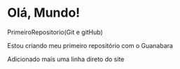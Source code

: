 # Olá, Mundo!
 PrimeiroRepositorio(Git e gitHub)

 Estou criando meu primeiro repositório com o Guanabara

Adicionado mais uma linha direto do site

